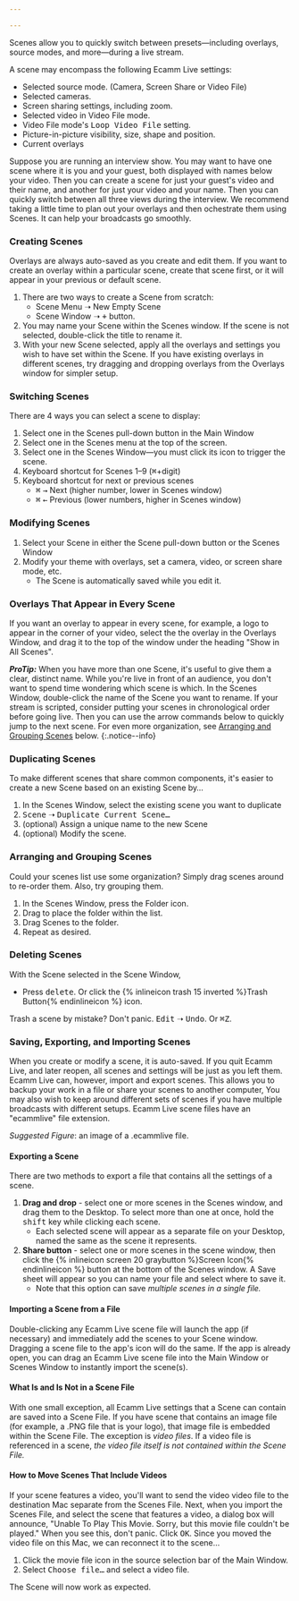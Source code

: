 ```yaml
---

---
```


<!-- ## Using Scenes -->

Scenes allow you to quickly switch between presets—including overlays, source modes, and more—during a live stream.

A scene may encompass the following Ecamm Live settings:

* Selected source mode. (Camera, Screen Share or Video File) 
* Selected cameras.
* Screen sharing settings, including zoom.
* Selected video in Video File mode.
* Video File mode's <samp>Loop Video File</samp> setting.
* Picture-in-picture visibility, size, shape and position. 
* Current overlays

Suppose you are running an interview show. You may want to have one scene where it is you and your guest, both displayed with names below your video. Then you can create a scene for just your guest's video and their name, and another for just your video and your name. Then you can quickly switch between all three views during the interview. We recommend taking a little time to plan out your overlays and then ochestrate them using Scenes. It can help your broadcasts go smoothly.

### Creating Scenes

Overlays are always auto-saved as you create and edit them. If you want to create an overlay within a particular scene, create that scene first, or it will appear in your previous or default scene.

1. There are two ways to create a Scene from scratch:
    * Scene Menu ➝ New Empty Scene
    * Scene Window ➝ <samp>+</samp> button.
1. You may name your Scene within the Scenes window. If the scene is not selected, double-click the title to rename it. 
1. With your new Scene selected, apply all the overlays and settings you wish to have set within the Scene. If you have existing overlays in different scenes, try dragging and dropping overlays from the Overlays window for simpler setup.

### Switching Scenes

There are 4 ways you can select a scene to display:

1. Select one in the Scenes pull-down button in the Main Window
1. Select one in the Scenes menu at the top of the screen.
1. Select one in the Scenes Window—you must click its icon to trigger the scene.
1. Keyboard shortcut for Scenes 1–9 (<kbd title="command">⌘</kbd>+digit)
1. Keyboard shortcut for next or previous scenes
    * <kbd title="command">⌘</kbd> <kbd>→</kbd> Next (higher number, lower in Scenes window) 
    * <kbd title="command">⌘</kbd> <kbd>←</kbd> Previous (lower numbers, higher in Scenes window)

### Modifying Scenes

1. Select your Scene in either the Scene pull-down button or the Scenes Window
1. Modify your theme with overlays, set a camera, video, or screen share mode, etc.
    * The Scene is automatically saved while you edit it.

### Overlays That Appear in Every Scene

If you want an overlay to appear in every scene, for example, a logo to appear in the corner of your video, select the the overlay in the Overlays Window, and drag it to the top of the window under the heading "Show in All Scenes". 

**_ProTip:_** When you have more than one Scene, it's useful to give them a clear, distinct name. While you're live in front of an audience, you don't want to spend time wondering which scene is which. In the Scenes Window, double-click the name of the Scene you want to rename.  If your stream is scripted, consider putting your scenes in chronological order before going live. Then you can use the arrow commands below to quickly jump to the next scene. For even more organization, see [Arranging and Grouping Scenes](#arranging-and-grouping-scenes) below.
{:.notice--info}

### Duplicating Scenes

To make different scenes that share common components, it's easier to create a new Scene based on an existing Scene by…

1. In the Scenes Window, select the existing scene you want to duplicate
1. <samp>Scene</samp> ➝ <samp>Duplicate Current Scene…</samp>
1. (optional) Assign a unique name to the new Scene
1. (optional) Modify the scene.

### Arranging and Grouping Scenes

Could your scenes list use some organization? Simply drag scenes around to re-order them. Also, try grouping them.

1. In the Scenes Window, press the Folder icon.
1. Drag to place the folder within the list.
1. Drag Scenes to the folder. 
1. Repeat as desired.

### Deleting Scenes

With the Scene selected in the Scene Window,

* Press <kbd>delete</kbd>. Or click the {% inlineicon trash 15 inverted %}Trash Button{% endinlineicon %} icon. 

Trash a scene by mistake? Don't panic. <samp>Edit</samp> ➝ <samp>Undo</samp>. Or <kbd title="command">⌘</kbd><kbd>Z</kbd>.

### Saving, Exporting, and Importing Scenes

When you create or modify a scene, it is auto-saved. If you quit Ecamm Live, and later reopen, all scenes and settings will be just as you left them. Ecamm Live can, however, import and export scenes. This allows you to backup your work in a file or share your scenes to another computer, You may also wish to keep around different sets of scenes if you have multiple broadcasts with different setups. Ecamm Live scene files have an "ecammlive" file extension.

_Suggested Figure_: an image of a .ecammlive file.

#### Exporting a Scene

There are two methods to export a file that contains all the settings of a scene.

1. **Drag and drop** - select one or more scenes in the Scenes window, and drag them to the Desktop. To select more than one at once, hold the <kbd>shift</kbd> key while clicking each scene.
    * Each selected scene will appear as a separate file on your Desktop, named the same as the scene it represents.
1. **Share button** - select one or more scenes in the scene window, then click the {% inlineicon screen 20 graybutton %}Screen Icon{% endinlineicon %} button at the bottom of the Scenes window. A Save sheet will appear so you can name your file and select where to save it. 
    * Note that this option can save _multiple scenes in a single file._

#### Importing a Scene from a File

Double-clicking any Ecamm Live scene file will launch the app (if necessary) and immediately add the scenes to your Scene window. Dragging a scene file to the app's icon will do the same. If the app is already open, you can drag an Ecamm Live scene file into the Main Window or Scenes Window to instantly import the scene(s).

#### What Is and Is Not in a Scene File

With one small exception, all Ecamm Live settings that a Scene can contain are saved into a Scene File. If you have scene that contains an image file (for example, a .PNG file that is your logo), that image file is embedded within the Scene File. The exception is _video files_. If a video file is referenced in a scene, _the video file itself is not contained within the Scene File._ 

#### How to Move Scenes That Include Videos

If your scene features a video, you'll want to send the video video file to the destination Mac separate from the Scenes File. Next, when you import the Scenes File, and select the scene that features a video, a dialog box will announce, "Unable To Play This Movie. Sorry, but this movie file couldn't be played." When you see this, don't panic. Click <samp>OK</samp>. Since you moved the video file on this Mac, we can reconnect it to the scene… 

1. Click the movie file icon in the source selection bar of the Main Window. 
1. Select <samp>Choose file…</samp> and select a video file. 

The Scene will now work as expected.